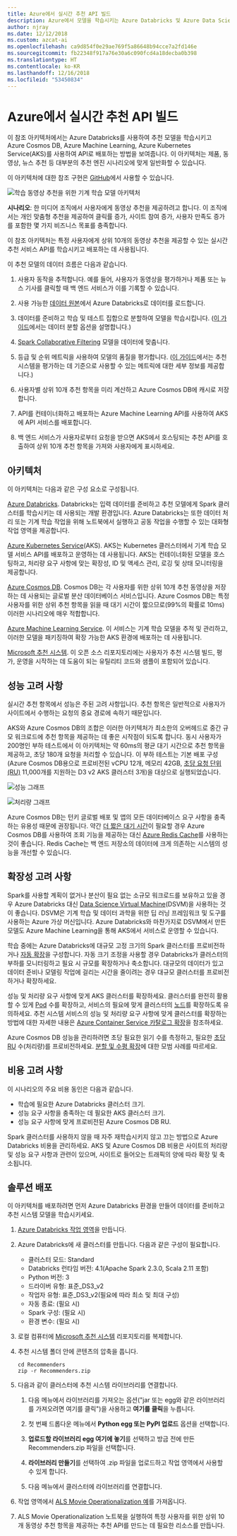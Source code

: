 ```yaml
---
title: Azure에서 실시간 추천 API 빌드
description: Azure에서 모델을 학습시키는 Azure Databricks 및 Azure Data Science Virtual Machines(DSVM)를 사용하여 기계 학습으로 추천을 자동화하세요.
author: njray
ms.date: 12/12/2018
ms.custom: azcat-ai
ms.openlocfilehash: ca9d854f0e29ae769f5a86648b94cce7a2fd146e
ms.sourcegitcommit: fb22348f917a76e30a6c090fcd4a18decba0b398
ms.translationtype: HT
ms.contentlocale: ko-KR
ms.lasthandoff: 12/16/2018
ms.locfileid: "53450834"
---
```

# <a name="build-a-real-time-recommendation-api-on-azure"></a>Azure에서 실시간 추천 API 빌드

이 참조 아키텍처에서는 Azure Databricks를 사용하여 추천 모델을 학습시키고 Azure Cosmos DB, Azure Machine Learning, Azure Kubernetes Service(AKS)를 사용하여 API로 배포하는 방법을 보여줍니다. 이 아키텍처는 제품, 동영상, 뉴스 추천 등 대부분의 추천 엔진 시나리오에 맞게 일반화할 수 있습니다.

이 아키텍처에 대한 참조 구현은 [GitHub](https://github.com/Microsoft/Recommenders/blob/master/notebooks/04_operationalize/als_movie_o16n.ipynb)에서 사용할 수 있습니다.

![학습 동영상 추천을 위한 기계 학습 모델 아키텍처](./_images/recommenders-architecture.png)

**시나리오**: 한 미디어 조직에서 사용자에게 동영상 추천을 제공하려고 합니다. 이 조직에서는 개인 맞춤형 추천을 제공하여 클릭률 증가, 사이트 참여 증가, 사용자 만족도 증가를 포함한 몇 가지 비즈니스 목표를 충족합니다.

이 참조 아키텍처는 특정 사용자에게 상위 10개의 동영상 추천을 제공할 수 있는 실시간 추천 서비스 API를 학습시키고 배포하는 데 사용됩니다.

이 추천 모델의 데이터 흐름은 다음과 같습니다.

1. 사용자 동작을 추적합니다. 예를 들어, 사용자가 동영상을 평가하거나 제품 또는 뉴스 기사를 클릭할 때 백 엔드 서비스가 이를 기록할 수 있습니다.

2. 사용 가능한 [데이터 원본][data-source]에서 Azure Databricks로 데이터를 로드합니다.

3. 데이터를 준비하고 학습 및 테스트 집합으로 분할하여 모델을 학습시킵니다. ([이 가이드][guide]에서는 데이터 분할 옵션을 설명합니다.)

4. [Spark Collaborative Filtering][als] 모델을 데이터에 맞춥니다.

5. 등급 및 순위 메트릭을 사용하여 모델의 품질을 평가합니다. ([이 가이드][eval-guide]에서는 추천 시스템을 평가하는 데 기준으로 사용할 수 있는 메트릭에 대한 세부 정보를 제공합니다.)

6. 사용자별 상위 10개 추천 항목을 미리 계산하고 Azure Cosmos DB에 캐시로 저장합니다.

7. API를 컨테이너화하고 배포하는 Azure Machine Learning API를 사용하여 AKS에 API 서비스를 배포합니다.

8. 백 엔드 서비스가 사용자로부터 요청을 받으면 AKS에서 호스팅되는 추천 API를 호출하여 상위 10개 추천 항목을 가져와 사용자에게 표시하세요.

## <a name="architecture"></a>아키텍처

이 아키텍처는 다음과 같은 구성 요소로 구성됩니다.

[Azure Databricks][databricks]. Databricks는 입력 데이터를 준비하고 추천 모델에게 Spark 클러스터를 학습시키는 데 사용되는 개발 환경입니다. Azure Databricks는 또한 데이터 처리 또는 기계 학습 작업을 위해 노트북에서 실행하고 공동 작업을 수행할 수 있는 대화형 작업 영역을 제공합니다.

[Azure Kubernetes Service][aks](AKS). AKS는 Kubernetes 클러스터에서 기계 학습 모델 서비스 API를 배포하고 운영하는 데 사용됩니다. AKS는 컨테이너화된 모델을 호스팅하고, 처리량 요구 사항에 맞는 확장성, ID 및 액세스 관리, 로깅 및 상태 모니터링을 제공합니다.

[Azure Cosmos DB][cosmosdb]. Cosmos DB는 각 사용자를 위한 상위 10개 추천 동영상을 저장하는 데 사용되는 글로벌 분산 데이터베이스 서비스입니다. Azure Cosmos DB는 특정 사용자를 위한 상위 추천 항목을 읽을 때 대기 시간이 짧으므로(99%의 확률로 10ms) 이러한 시나리오에 매우 적합합니다.

[Azure Machine Learning Service][mls]. 이 서비스는 기계 학습 모델을 추적 및 관리하고, 이러한 모델을 패키징하여 확장 가능한 AKS 환경에 배포하는 데 사용됩니다.

[Microsoft 추천 시스템][github]. 이 오픈 소스 리포지토리에는 사용자가 추천 시스템 빌드, 평가, 운영을 시작하는 데 도움이 되는 유틸리티 코드와 샘플이 포함되어 있습니다.

## <a name="performance-considerations"></a>성능 고려 사항

실시간 추천 항목에서 성능은 주된 고려 사항입니다. 추천 항목은 일반적으로 사용자가 사이트에서 수행하는 요청의 중요 경로에 속하기 때문입니다.

AKS와 Azure Cosmos DB의 조합은 이러한 아키텍처가 최소한의 오버헤드로 중간 규모 워크로드에 추천 항목을 제공하는 데 좋은 시작점이 되도록 합니다. 동시 사용자가 200명인 부하 테스트에서 이 아키텍처는 약 60ms의 평균 대기 시간으로 추천 항목을 제공하고, 초당 180개 요청을 처리할 수 있습니다. 이 부하 테스트는 기본 배포 구성(Azure Cosmos DB용으로 프로비전된 vCPU 12개, 메모리 42GB, [초당 요청 단위(RU)][ru] 11,000개를 지원하는 D3 v2 AKS 클러스터 3개)을 대상으로 실행되었습니다.

![성능 그래프](./_images/recommenders-performance.png)

![처리량 그래프](./_images/recommenders-throughput.png)

Azure Cosmos DB는 턴키 글로벌 배포 및 앱의 모든 데이터베이스 요구 사항을 충족하는 유용성 때문에 권장됩니다. 약간 [더 짧은 대기 시간][latency]이 필요할 경우 Azure Cosmos DB를 사용하여 조회 기능을 제공하는 대신 [Azure Redis Cache][redis]를 사용하는 것이 좋습니다. Redis Cache는 백 엔드 저장소의 데이터에 크게 의존하는 시스템의 성능을 개선할 수 있습니다.

## <a name="scalability-considerations"></a>확장성 고려 사항

Spark를 사용할 계획이 없거나 분산이 필요 없는 소규모 워크로드를 보유하고 있을 경우 Azure Databricks 대신 [Data Science Virtual Machine][dsvm](DSVM)을 사용하는 것이 좋습니다. DSVM은 기계 학습 및 데이터 과학을 위한 딥 러닝 프레임워크 및 도구를 사용하는 Azure 가상 머신입니다. Azure Databricks와 마찬가지로 DSVM에서 만든 모델도 Azure Machine Learning을 통해 AKS에서 서비스로 운영할 수 있습니다.

학습 중에는 Azure Databricks에 대규모 고정 크기의 Spark 클러스터를 프로비전하거나 [자동 확장][autoscaling]을 구성합니다. 자동 크기 조정을 사용할 경우 Databricks가 클러스터의 부하를 모니터링하고 필요 시 규모를 확장하거나 축소합니다. 대규모의 데이터가 있고 데이터 준비나 모델링 작업에 걸리는 시간을 줄이려는 경우 대규모 클러스터를 프로비전하거나 확장하세요.

성능 및 처리량 요구 사항에 맞게 AKS 클러스터를 확장하세요. 클러스터를 완전히 활용할 수 있게 [Pod][scale] 수를 확장하고, 서비스의 필요에 맞게 클러스터의 [노드][nodes]를 확장하도록 유의하세요. 추천 시스템 서비스의 성능 및 처리량 요구 사항에 맞게 클러스터를 확장하는 방법에 대한 자세한 내용은 [Azure Container Service 카탈로그 확장][blog]을 참조하세요.

Azure Cosmos DB 성능을 관리하려면 초당 필요한 읽기 수를 측정하고, 필요한 [초당 RU][ru] 수(처리량)를 프로비전하세요. [분할 및 수평 확장][partition-data]에 대한 모범 사례를 따르세요.

## <a name="cost-considerations"></a>비용 고려 사항

이 시나리오의 주요 비용 동인은 다음과 같습니다.

- 학습에 필요한 Azure Databricks 클러스터 크기.
- 성능 요구 사항을 충족하는 데 필요한 AKS 클러스터 크기.
- 성능 요구 사항에 맞게 프로비전된 Azure Cosmos DB RU.

Spark 클러스터를 사용하지 않을 때 자주 재학습시키지 않고 끄는 방법으로 Azure Databricks 비용을 관리하세요. AKS 및 Azure Cosmos DB 비용은 사이트의 처리량 및 성능 요구 사항과 관련이 있으며, 사이트로 들어오는 트래픽의 양에 따라 확장 및 축소됩니다.

## <a name="deploy-the-solution"></a>솔루션 배포

이 아키텍처를 배포하려면 먼저 Azure Databricks 환경을 만들어 데이터를 준비하고 추천 시스템 모델을 학습시키세요.

1. [Azure Databricks 작업 영역][workspace]을 만듭니다.

2. Azure Databricks에 새 클러스터를 만듭니다. 다음과 같은 구성이 필요합니다.

    - 클러스터 모드: Standard
    - Databricks 런타임 버전: 4.1(Apache Spark 2.3.0, Scala 2.11 포함)
    - Python 버전: 3
    - 드라이버 유형: 표준\_DS3\_v2
    - 작업자 유형: 표준\_DS3\_v2(필요에 따라 최소 및 최대 구성)
    - 자동 종료: (필요 시)
    - Spark 구성: (필요 시)
    - 환경 변수: (필요 시)

3. 로컬 컴퓨터에 [Microsoft 추천 시스템][github] 리포지토리를 복제합니다.

4. 추천 시스템 폴더 안에 콘텐츠의 압축을 풉니다.

    ```console
    cd Recommenders
    zip -r Recommenders.zip
    ```

5. 다음과 같이 클러스터에 추천 시스템 라이브러리를 연결합니다.

    1. 다음 메뉴에서 라이브러리를 가져오는 옵션("jar 또는 egg와 같은 라이브러리를 가져오려면 여기를 클릭")을 사용하고 **여기를 클릭**을 누릅니다.

    2. 첫 번째 드롭다운 메뉴에서 **Python egg 또는 PyPI 업로드** 옵션을 선택합니다.

    3. **업로드할 라이브러리 egg 여기에 놓기**를 선택하고 방금 전에 만든 Recommenders.zip 파일을 선택합니다.

    4. **라이브러리 만들기**를 선택하여 .zip 파일을 업로드하고 작업 영역에서 사용할 수 있게 합니다.

    5. 다음 메뉴에서 클러스터에 라이브러리를 연결합니다.

6. 작업 영역에서 [ALS Movie Operationalization 예][als-example]를 가져옵니다.

7. ALS Movie Operationalization 노트북을 실행하여 특정 사용자를 위한 상위 10개 동영상 추천 항목을 제공하는 추천 API를 만드는 데 필요한 리소스를 만듭니다.

<!-- links -->
[aci]: /azure/container-instances/container-instances-overview
[aad]: /azure/active-directory-b2c/active-directory-b2c-overview
[aks]: /azure/aks/intro-kubernetes
[als]: https://spark.apache.org/docs/latest/ml-collaborative-filtering.html
[als-example]: https://github.com/Microsoft/Recommenders/blob/master/notebooks/04_operationalize/als_movie_o16n.ipynb
[autoscaling]: https://docs.azuredatabricks.net/user-guide/clusters/sizing.html
[autoscale]: https://docs.azuredatabricks.net/user-guide/clusters/sizing.html#autoscaling
[availability]: /azure/architecture/checklist/availability
[blob]: /azure/storage/blobs/storage-blobs-introduction
[blog]: https://blogs.technet.microsoft.com/machinelearning/2018/03/20/scaling-azure-container-service-cluster/
[clusters]: https://docs.azuredatabricks.net/user-guide/clusters/configure.html
[cosmosdb]: /azure/cosmos-db/introduction
[data-source]: https://docs.azuredatabricks.net/spark/latest/data-sources/index.html
[databricks]: /azure/azure-databricks/what-is-azure-databricks
[dsvm]: /azure/machine-learning/data-science-virtual-machine/overview
[dsvm-ubuntu]: /azure/machine-learning/data-science-virtual-machine/dsvm-ubuntu-intro
[eval-guide]: https://github.com/Microsoft/Recommenders/blob/master/notebooks/03_evaluate/evaluation.ipynb
[free]: https://azure.microsoft.com/free/?WT.mc_id=A261C142F
[github]: https://github.com/Microsoft/Recommenders
[guide]: https://github.com/Microsoft/Recommenders/blob/master/notebooks/01_prepare_data/data_split.ipynb
[latency]: https://github.com/jessebenson/azure-performance
[mls]: /azure/machine-learning/service/
[n-tier]: /azure/architecture/reference-architectures/n-tier/n-tier-cassandra
[ndcg]: https://en.wikipedia.org/wiki/Discounted_cumulative_gain
[nodes]: /azure/aks/scale-cluster
[notebook]: https://github.com/Microsoft/Recommenders/notebooks/00_quick_start/als_pyspark_movielens.ipynb
[partition-data]: /azure/cosmos-db/partition-data
[redis]: /azure/redis-cache/cache-overview
[regions]: https://azure.microsoft.com/en-us/global-infrastructure/services/?products=virtual-machines&regions=all
[resiliency]: /azure/architecture/resiliency/
[ru]: /azure/cosmos-db/request-units
[sec-docs]: /azure/security/
[setup]: https://github.com/Microsoft/Recommenders/blob/master/SETUP.md%60
[scale]: /azure/aks/tutorial-kubernetes-scale
[sla]: https://azure.microsoft.com/en-us/support/legal/sla/virtual-machines/v1_8/
[vm-size]: /azure/virtual-machines/virtual-machines-linux-change-vm-size
[workspace]: https://docs.azuredatabricks.net/getting-started/index.html
